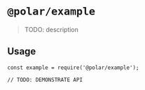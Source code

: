 # `@polar/example`

> TODO: description

## Usage

```
const example = require('@polar/example');

// TODO: DEMONSTRATE API
```
